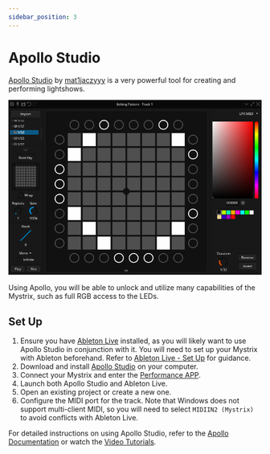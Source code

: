 ```yaml
---
sidebar_position: 3
---
```


# Apollo Studio

[Apollo Studio](https://apollo.mat1jaczyyy.com/) by [mat1jaczyyy](https://mat1jaczyyy.com/) is a very powerful tool for creating and performing lightshows.

![Apollo screenshot](Apollo.png)

Using Apollo, you will be able to unlock and utilize many capabilities of the Mystrix, such as full RGB access to the LEDs.

## Set Up

1. Ensure you have [Ableton Live](https://www.ableton.com/live/) installed, as you will likely want to use Apollo Studio in conjunction with it. You will need to set up your Mystrix with Ableton beforehand. Refer to [Ableton Live - Set Up](/docs/Mystrix/UsageExamples/LightshowPerformance/AbletonLive) for guidance.
2. Download and install [Apollo Studio](https://apollo.mat1jaczyyy.com/) on your computer.
3. Connect your Mystrix and enter the [Performance APP](/docs/MatrixOS/Applications/Performance).
4. Launch both Apollo Studio and Ableton Live.
5. Open an existing project or create a new one.
6. Configure the MIDI port for the track. Note that Windows does not support multi-client MIDI, so you will need to select `MIDIIN2 (Mystrix)` to avoid conflicts with Ableton Live.

<!-- show the process in a gif? -->

For detailed instructions on using Apollo Studio, refer to the [Apollo Documentation](https://github.com/mat1jaczyyy/apollo-studio/wiki) or watch the [Video Tutorials](https://www.youtube.com/playlist?list=PLKC4R3X00beY0aB_f_ZIa3shqJX7do4mH).

